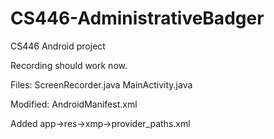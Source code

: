 # CS446-AdministrativeBadger
CS446 Android project

Recording should work now.

Files: 
ScreenRecorder.java
MainActivity.java


Modified: 
AndroidManifest.xml


Added
app->res->xmp->provider_paths.xml
